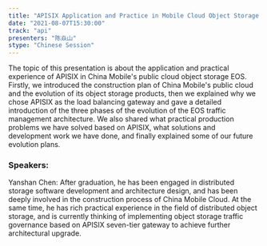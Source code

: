 ```yaml
---
title: "APISIX Application and Practice in Mobile Cloud Object Storage EOS"
date: "2021-08-07T15:30:00" 
track: "api"
presenters: "陈焱山"
stype: "Chinese Session"
---
```

The topic of this presentation is about the application and practical experience of APISIX in China Mobile's public cloud object storage EOS. Firstly, we introduced the construction plan of China Mobile's public cloud and the evolution of its object storage products, then we explained why we chose APISIX as the load balancing gateway and gave a detailed introduction of the three phases of the evolution of the EOS traffic management architecture. We also shared what practical production problems we have solved based on APISIX, what solutions and development work we have done, and finally explained some of our future evolution plans.
 ### Speakers: 
 Yanshan Chen: After graduation, he has been engaged in distributed storage software development and architecture design, and has been deeply involved in the construction process of China Mobile Cloud. At the same time, he has rich practical experience in the field of distributed object storage, and is currently thinking of implementing object storage traffic governance based on APISIX seven-tier gateway to achieve further architectural upgrade.
